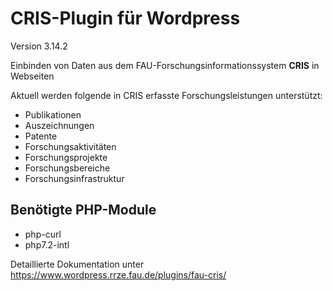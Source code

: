 CRIS-Plugin für Wordpress
=========================

Version 3.14.2

Einbinden von Daten aus dem FAU-Forschungsinformationssystem <b>CRIS</b> in Webseiten

Aktuell werden folgende in CRIS erfasste Forschungsleistungen unterstützt:
- Publikationen
- Auszeichnungen
- Patente
- Forschungsaktivitäten
- Forschungsprojekte
- Forschungsbereiche
- Forschungsinfrastruktur

## Benötigte PHP-Module

* php-curl
* php7.2-intl


Detaillierte Dokumentation unter https://www.wordpress.rrze.fau.de/plugins/fau-cris/

